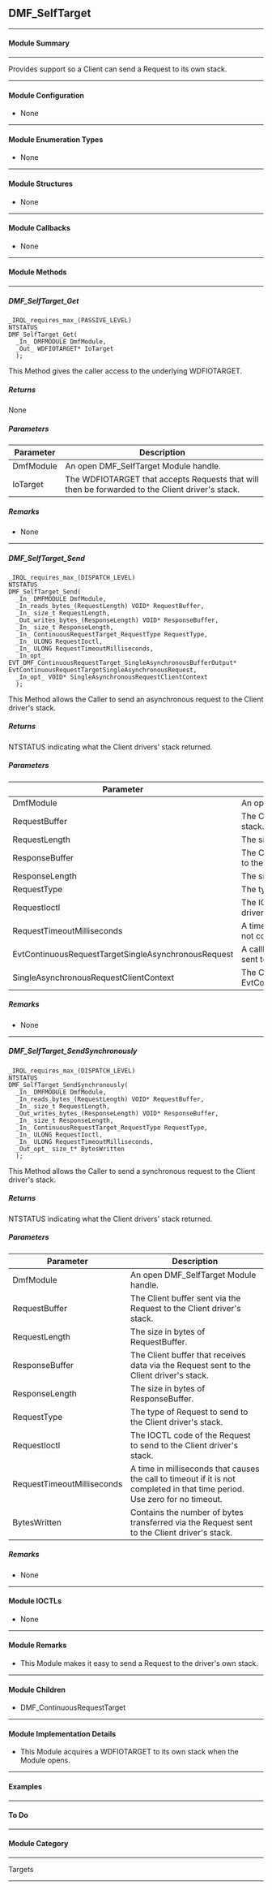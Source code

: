 ## DMF_SelfTarget

-----------------------------------------------------------------------------------------------------------------------------------

#### Module Summary

-----------------------------------------------------------------------------------------------------------------------------------

Provides support so a Client can send a Request to its own stack.

-----------------------------------------------------------------------------------------------------------------------------------

#### Module Configuration

* None

-----------------------------------------------------------------------------------------------------------------------------------

#### Module Enumeration Types

* None

-----------------------------------------------------------------------------------------------------------------------------------

#### Module Structures

* None

-----------------------------------------------------------------------------------------------------------------------------------

#### Module Callbacks

* None

-----------------------------------------------------------------------------------------------------------------------------------

#### Module Methods

-----------------------------------------------------------------------------------------------------------------------------------

##### DMF_SelfTarget_Get

````
_IRQL_requires_max_(PASSIVE_LEVEL)
NTSTATUS
DMF_SelfTarget_Get(
  _In_ DMFMODULE DmfModule,
  _Out_ WDFIOTARGET* IoTarget
  );
````

This Method gives the caller access to the underlying WDFIOTARGET.

##### Returns

None

##### Parameters
Parameter | Description
----|----
DmfModule | An open DMF_SelfTarget Module handle.
IoTarget | The WDFIOTARGET that accepts Requests that will then be forwarded to the Client driver's stack.

##### Remarks

* None

-----------------------------------------------------------------------------------------------------------------------------------

##### DMF_SelfTarget_Send

````
_IRQL_requires_max_(DISPATCH_LEVEL)
NTSTATUS
DMF_SelfTarget_Send(
  _In_ DMFMODULE DmfModule,
  _In_reads_bytes_(RequestLength) VOID* RequestBuffer,
  _In_ size_t RequestLength,
  _Out_writes_bytes_(ResponseLength) VOID* ResponseBuffer,
  _In_ size_t ResponseLength,
  _In_ ContinuousRequestTarget_RequestType RequestType,
  _In_ ULONG RequestIoctl,
  _In_ ULONG RequestTimeoutMilliseconds,
  _In_opt_ EVT_DMF_ContinuousRequestTarget_SingleAsynchronousBufferOutput* EvtContinuousRequestTargetSingleAsynchronousRequest,
  _In_opt_ VOID* SingleAsynchronousRequestClientContext
  );
````

This Method allows the Caller to send an asynchronous request to the Client driver's stack.

##### Returns

NTSTATUS indicating what the Client drivers' stack returned.

##### Parameters
Parameter | Description
----|----
DmfModule | An open DMF_SelfTarget Module handle.
RequestBuffer | The Client buffer sent via the Request to the Client driver's stack.
RequestLength | The size in bytes of RequestBuffer.
ResponseBuffer | The Client buffer that receives data via the Request sent to the Client driver's stack.
ResponseLength | The size in bytes of ResponseBuffer.
RequestType | The type of Request to send to the Client driver's stack.
RequestIoctl | The IOCTL code of the Request to send to the Client driver's stack.
RequestTimeoutMilliseconds | A time in milliseconds that causes the call to timeout if it is not completed in that time period. Use zero for no timeout.
EvtContinuousRequestTargetSingleAsynchronousRequest | A callback called when the asynchronous Request that is sent to the Client driver's stack completes.
SingleAsynchronousRequestClientContext | The Client specific context passed to EvtContinuousRequestTargetSingleAsynchronousRequest.

##### Remarks

* None

-----------------------------------------------------------------------------------------------------------------------------------

##### DMF_SelfTarget_SendSynchronously

````
_IRQL_requires_max_(DISPATCH_LEVEL)
NTSTATUS
DMF_SelfTarget_SendSynchronously(
  _In_ DMFMODULE DmfModule,
  _In_reads_bytes_(RequestLength) VOID* RequestBuffer,
  _In_ size_t RequestLength,
  _Out_writes_bytes_(ResponseLength) VOID* ResponseBuffer,
  _In_ size_t ResponseLength,
  _In_ ContinuousRequestTarget_RequestType RequestType,
  _In_ ULONG RequestIoctl,
  _In_ ULONG RequestTimeoutMilliseconds,
  _Out_opt_ size_t* BytesWritten
  );
````

This Method allows the Caller to send a synchronous request to the Client driver's stack.

##### Returns

NTSTATUS indicating what the Client drivers' stack returned.

##### Parameters
Parameter | Description
----|----
DmfModule | An open DMF_SelfTarget Module handle.
RequestBuffer | The Client buffer sent via the Request to the Client driver's stack.
RequestLength | The size in bytes of RequestBuffer.
ResponseBuffer | The Client buffer that receives data via the Request sent to the Client driver's stack.
ResponseLength | The size in bytes of ResponseBuffer.
RequestType | The type of Request to send to the Client driver's stack.
RequestIoctl | The IOCTL code of the Request to send to the Client driver's stack.
RequestTimeoutMilliseconds | A time in milliseconds that causes the call to timeout if it is not completed in that time period. Use zero for no timeout.
BytesWritten | Contains the number of bytes transferred via the Request sent to the Client driver's stack.

##### Remarks

* None

-----------------------------------------------------------------------------------------------------------------------------------

#### Module IOCTLs

* None

-----------------------------------------------------------------------------------------------------------------------------------

#### Module Remarks

* This Module makes it easy to send a Request to the driver's own stack.

-----------------------------------------------------------------------------------------------------------------------------------

#### Module Children

* DMF_ContinuousRequestTarget

-----------------------------------------------------------------------------------------------------------------------------------

#### Module Implementation Details

* This Module acquires a WDFIOTARGET to its own stack when the Module opens.

-----------------------------------------------------------------------------------------------------------------------------------

#### Examples

-----------------------------------------------------------------------------------------------------------------------------------

#### To Do

-----------------------------------------------------------------------------------------------------------------------------------
#### Module Category

-----------------------------------------------------------------------------------------------------------------------------------

Targets

-----------------------------------------------------------------------------------------------------------------------------------

